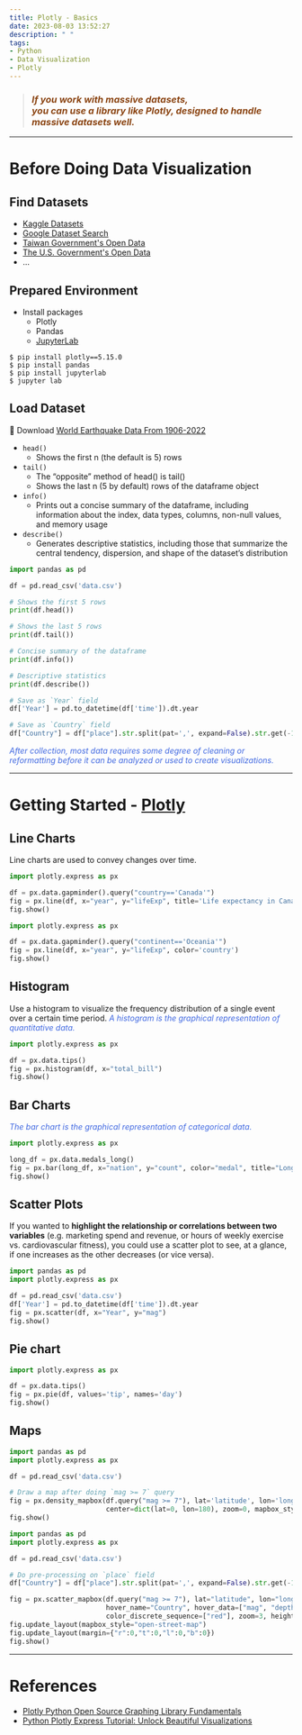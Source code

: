 ```yaml
---
title: Plotly - Basics
date: 2023-08-03 13:52:27
description: " "
tags:
- Python
- Data Visualization
- Plotly
---
```


> <h3><i><font color=saddlebrown>If you work with massive datasets, <br>you can use a library like Plotly, designed to handle massive datasets well.</font></i></h3>

---
# Before Doing Data Visualization

## Find Datasets
- [Kaggle Datasets](https://www.kaggle.com/datasets)
- [Google Dataset Search](https://datasetsearch.research.google.com/)
- [Taiwan Government's Open Data](https://data.gov.tw/)
- [The U.S. Government's Open Data](https://data.gov/)
- ...

## Prepared Environment
- Install packages
  - Plotly
  - Pandas
  - [JupyterLab](https://jupyter.org/install)

```basic
$ pip install plotly==5.15.0
$ pip install pandas
$ pip install jupyterlab
$ jupyter lab
```

## Load Dataset
📘 Download [World Earthquake Data From 1906-2022](https://www.kaggle.com/datasets/garrickhague/world-earthquake-data-from-1906-2022)

- `head()`
  - Shows the first n (the default is 5) rows
- `tail()`
  - The “opposite” method of head() is tail()
  - Shows the last n (5 by default) rows of the dataframe object
- `info()` 
  - Prints out a concise summary of the dataframe, including information about the index, data types, columns, non-null values, and memory usage
- `describe()`
  - Generates descriptive statistics, including those that summarize the central tendency, dispersion, and shape of the dataset’s distribution

```python
import pandas as pd

df = pd.read_csv('data.csv')

# Shows the first 5 rows
print(df.head())

# Shows the last 5 rows
print(df.tail())

# Concise summary of the dataframe
print(df.info())

# Descriptive statistics
print(df.describe())

# Save as `Year` field
df['Year'] = pd.to_datetime(df['time']).dt.year

# Save as `Country` field
df["Country"] = df["place"].str.split(pat=',', expand=False).str.get(-1)
```

*<font color=royalblue>After collection, most data requires some degree of cleaning or reformatting before it can be analyzed or used to create visualizations.</font>*

---
# Getting Started - [Plotly](https://plotly.com/python/)

## Line Charts
Line charts are used to convey changes over time.

```python
import plotly.express as px

df = px.data.gapminder().query("country=='Canada'")
fig = px.line(df, x="year", y="lifeExp", title='Life expectancy in Canada')
fig.show()
```

```python
import plotly.express as px

df = px.data.gapminder().query("continent=='Oceania'")
fig = px.line(df, x="year", y="lifeExp", color='country')
fig.show()
```

## Histogram
Use a histogram to visualize the frequency distribution of a single event over a certain time period.
*<font color=royalblue>A histogram is the graphical representation of quantitative data.</font>*

```python
import plotly.express as px

df = px.data.tips()
fig = px.histogram(df, x="total_bill")
fig.show()
```

## Bar Charts
*<font color=royalblue>The bar chart is the graphical representation of categorical data.</font>*

```python
import plotly.express as px

long_df = px.data.medals_long()
fig = px.bar(long_df, x="nation", y="count", color="medal", title="Long-Form Input")
fig.show()
```

## Scatter Plots
If you wanted to **highlight the relationship or correlations between two variables** (e.g. marketing spend and revenue, or hours of weekly exercise vs. cardiovascular fitness), you could use a scatter plot to see, at a glance, if one increases as the other decreases (or vice versa).

```python
import pandas as pd
import plotly.express as px

df = pd.read_csv('data.csv')
df['Year'] = pd.to_datetime(df['time']).dt.year
fig = px.scatter(df, x="Year", y="mag")
fig.show()
```

## Pie chart
```python
import plotly.express as px

df = px.data.tips()
fig = px.pie(df, values='tip', names='day')
fig.show()
```

## Maps
```python
import pandas as pd
import plotly.express as px

df = pd.read_csv('data.csv')

# Draw a map after doing `mag >= 7` query
fig = px.density_mapbox(df.query("mag >= 7"), lat='latitude', lon='longitude', z='mag', radius=10,
                        center=dict(lat=0, lon=180), zoom=0, mapbox_style="stamen-terrain")
fig.show()
```

```python
import pandas as pd
import plotly.express as px

df = pd.read_csv('data.csv')

# Do pre-processing on `place` field 
df["Country"] = df["place"].str.split(pat=',', expand=False).str.get(-1)

fig = px.scatter_mapbox(df.query("mag >= 7"), lat="latitude", lon="longitude", 
                        hover_name="Country", hover_data=["mag", "depth"],
                        color_discrete_sequence=["red"], zoom=3, height=300)
fig.update_layout(mapbox_style="open-street-map")
fig.update_layout(margin={"r":0,"t":0,"l":0,"b":0})
fig.show()
```

---
# References
- [Plotly Python Open Source Graphing Library Fundamentals](https://plotly.com/python/plotly-fundamentals/)
- [Python Plotly Express Tutorial: Unlock Beautiful Visualizations](https://www.datacamp.com/tutorial/python-plotly-express-tutorial)
